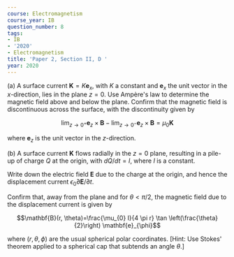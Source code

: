 ```yaml
---
course: Electromagnetism
course_year: IB
question_number: 8
tags:
- IB
- '2020'
- Electromagnetism
title: 'Paper 2, Section II, D '
year: 2020
---
```




(a) A surface current $\mathbf{K}=K \mathbf{e}_{x}$, with $K$ a constant and $\mathbf{e}_{x}$ the unit vector in the $x$-direction, lies in the plane $z=0$. Use Ampère's law to determine the magnetic field above and below the plane. Confirm that the magnetic field is discontinuous across the surface, with the discontinuity given by

$$\lim _{z \rightarrow 0^{+}} \mathbf{e}_{z} \times \mathbf{B}-\lim _{z \rightarrow 0^{-}} \mathbf{e}_{z} \times \mathbf{B}=\mu_{0} \mathbf{K}$$

where $\mathbf{e}_{z}$ is the unit vector in the $z$-direction.

(b) A surface current $\mathbf{K}$ flows radially in the $z=0$ plane, resulting in a pile-up of charge $Q$ at the origin, with $d Q / d t=I$, where $I$ is a constant.

Write down the electric field $\mathbf{E}$ due to the charge at the origin, and hence the displacement current $\epsilon_{0} \partial \mathbf{E} / \partial t$.

Confirm that, away from the plane and for $\theta<\pi / 2$, the magnetic field due to the displacement current is given by

$$\mathbf{B}(r, \theta)=\frac{\mu_{0} I}{4 \pi r} \tan \left(\frac{\theta}{2}\right) \mathbf{e}_{\phi}$$

where $(r, \theta, \phi)$ are the usual spherical polar coordinates. [Hint: Use Stokes' theorem applied to a spherical cap that subtends an angle $\theta$.]